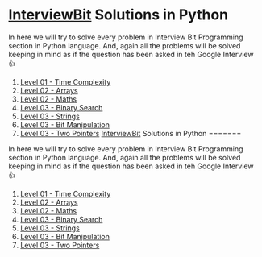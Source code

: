 [InterviewBit](https://www.interviewbit.com/dashboard/) Solutions in Python
=======

In here we will try to solve every problem in Interview Bit Programming section in Python language. And, again all the problems will be solved keeping in mind as if the question has been asked in teh Google Interview :thumbsup:

1. [Level 01 - Time Complexity](https://www.interviewbit.com/courses/programming/topics/time-complexity/)
2. [Level 02 - Arrays](https://www.interviewbit.com/courses/programming/topics/arrays/)
3. [Level 02 - Maths](https://www.interviewbit.com/courses/programming/topics/math/)
4. [Level 03 - Binary Search](https://www.interviewbit.com/courses/programming/topics/binary-search/)
5. [Level 03 - Strings](https://www.interviewbit.com/courses/programming/topics/strings/)
6. [Level 03 - Bit Manipulation](https://www.interviewbit.com/courses/programming/topics/bit-manipulation/)
7. [Level 03 - Two Pointers](https://www.interviewbit.com/courses/programming/topics/two-pointers/)
[InterviewBit](https://www.interviewbit.com/dashboard/) Solutions in Python
=======

In here we will try to solve every problem in Interview Bit Programming section in Python language. And, again all the problems will be solved keeping in mind as if the question has been asked in teh Google Interview :thumbsup:

1. [Level 01 - Time Complexity](https://www.interviewbit.com/courses/programming/topics/time-complexity/)
2. [Level 02 - Arrays](https://www.interviewbit.com/courses/programming/topics/arrays/)
3. [Level 02 - Maths](https://www.interviewbit.com/courses/programming/topics/math/)
4. [Level 03 - Binary Search](https://www.interviewbit.com/courses/programming/topics/binary-search/)
5. [Level 03 - Strings](https://www.interviewbit.com/courses/programming/topics/strings/)
6. [Level 03 - Bit Manipulation](https://www.interviewbit.com/courses/programming/topics/bit-manipulation/)
7. [Level 03 - Two Pointers](https://www.interviewbit.com/courses/programming/topics/two-pointers/)